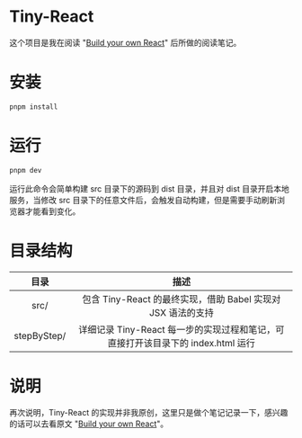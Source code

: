 # Tiny-React
这个项目是我在阅读 "[Build your own React](https://pomb.us/build-your-own-react)" 后所做的阅读笔记。  

# 安装
```sh
pnpm install
```  

# 运行
```sh
pnpm dev
```
运行此命令会简单构建 src 目录下的源码到 dist 目录，并且对 dist 目录开启本地服务，当修改 src 目录下的任意文件后，会触发自动构建，但是需要手动刷新浏览器才能看到变化。  

# 目录结构
| 目录 | 描述 |
| :----:| :----:|
| src/ | 包含 Tiny-React 的最终实现，借助 Babel 实现对 JSX 语法的支持 |
| stepByStep/ | 详细记录 Tiny-React 每一步的实现过程和笔记，可直接打开该目录下的 index.html 运行 |  

# 说明
再次说明，Tiny-React 的实现并非我原创，这里只是做个笔记记录一下，感兴趣的话可以去看原文 "[Build your own React](https://pomb.us/build-your-own-react)"。
